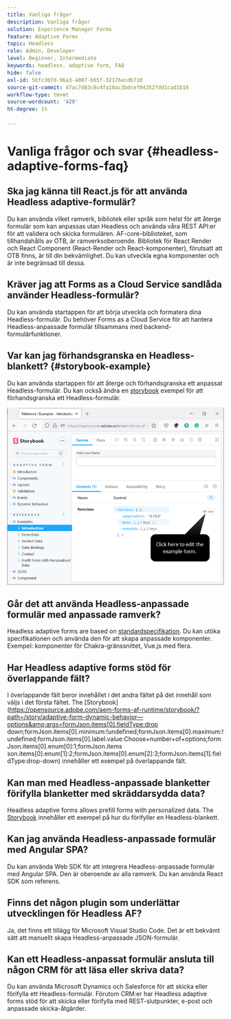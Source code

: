 ```yaml
---
title: Vanliga frågor
description: Vanliga frågor
solution: Experience Manager Forms
feature: Adaptive Forms
topic: Headless
role: Admin, Developer
level: Beginner, Intermediate
keywords: headless, adaptive form, FAQ
hide: false
exl-id: 5bfc307d-96a3-4007-b65f-32176ecdb710
source-git-commit: 47ac7d03c8c4fa18ac3bdcef04352fdd1cad1b16
workflow-type: tm+mt
source-wordcount: '429'
ht-degree: 1%

---
```


# Vanliga frågor och svar {#headless-adaptive-forms-faq}

## Ska jag känna till React.js för att använda Headless adaptive-formulär?

Du kan använda vilket ramverk, bibliotek eller språk som helst för att återge formulär som kan anpassas utan Headless och använda våra REST API:er för att validera och skicka formulären. AF-core-biblioteket, som tillhandahålls av OTB, är ramverksoberoende. Bibliotek för React Render och React Component (React-Render och React-komponenter), förutsatt att OTB finns, är till din bekvämlighet. Du kan utveckla egna komponenter och är inte begränsad till dessa.

<!-- 
## Did Adobe release a new AEM Archetype for Headless adaptive forms?

You can use Archetype 37 with flag `includeFormsheadless` or later flag to create an AEM project with Headless adaptive forms functionality. 

-->

## Kräver jag att Forms as a Cloud Service sandlåda använder Headless-formulär?

Du kan använda startappen för att börja utveckla och formatera dina Headless-formulär. Du behöver Forms as a Cloud Service för att hantera Headless-anpassade formulär tillsammans med backend-formulärfunktioner.

<!-- ## Do I need an archetype project to develop Headless adaptive forms?

You can use the starter app to start developing and styling your Headless adaptive forms. Later on, you can use the 
archetype project to deploy the finished Headless adaptive forms and corresponding custom code, created using starter app, to Forms as a Cloud Service environment. The Forms as a Cloud Service environment helps you test and productionize the forms. -->

## Var kan jag förhandsgranska en Headless-blankett? {#storybook-example}

Du kan använda startappen för att återge och förhandsgranska ett anpassat Headless-formulär. Du kan också ändra en [storybook](https://opensource.adobe.com/aem-forms-af-runtime/storybook/?path=/story/reference-examples--introduction) exempel för att förhandsgranska ett Headless-formulär.

![](/help/assets/storybook-example.png)

## Går det att använda Headless-anpassade formulär med anpassade ramverk?

Headless adaptive forms are based on [standardspecifikation](/help/assets/Headless-Adaptive-Form-Specification.pdf). Du kan utöka specifikationen och använda den för att skapa anpassade komponenter. Exempel: komponenter för Chakra-gränssnittet, Vue.js med flera.

## Har Headless adaptive forms stöd för överlappande fält?

I överlappande fält beror innehållet i det andra fältet på det innehåll som väljs i det första fältet. The [Storybook](https://opensource.adobe.com/aem-forms-af-runtime/storybook/?path=/story/adaptive-form-dynamic-behavior—options&amp;args=formJson.items[0].fieldType:drop down;formJson.items[0].minimum:!undefined;formJson.items[0].maximum:!undefined;formJson.items[0].label.value:Choose+number+of+options;formJson.items[0].enum[0]:1;formJson.items son.items[0].enum[1]:2;formJson.items[0].enum[2]:3;formJson.items[1].fieldType:drop-down) innehåller ett exempel på överlappande fält.

## Kan man med Headless-anpassade blanketter förifylla blanketter med skräddarsydda data?

Headless adaptive forms allows prefill forms with personalized data. The [Storybook](https://opensource.adobe.com/aem-forms-af-runtime/storybook/?path=/story/reference-examples--prefill-form-with-personalised-data) innehåller ett exempel på hur du förifyller en Headless-blankett.

<!-- >
## Can I use existing Adaptive Forms editor to create a Headless adaptive form?

At this moment, you use the Adaptive Form Editor to specify the JSON structure and set submit action for the forms. Support for drag-and-drop components, applying rules using editor, and more editor-related options would be available later in the beta phase. Keep a watch on release notes.  -->

## Kan jag använda Headless-anpassade formulär med Angular SPA?

Du kan använda Web SDK för att integrera Headless-anpassade formulär med Angular SPA. Den är oberoende av alla ramverk. Du kan använda React SDK som referens.

<!-- ## Should the `-r prerelease` switch be used every time to start the AEM SDK instance or only for the first time?

During the limited release program, use the `-r prerelease` switch every time you start the AEM SDK instance. 

## What is AEM Forms add-on (.far file) and how to install it?

Adobe Experience Manager Forms as a Cloud Service feature archive provides tools to create Headless adaptive forms on the local development environment. To install the feature archive, see [Setup development environment](setup-development-environment.md).

<!-- 
## Where do one get the license.properties file from?

You do not require a license.properties file to run AEM Cloud Service SDK. 

-->

## Finns det någon plugin som underlättar utvecklingen för Headless AF?

Ja, det finns ett tillägg för Microsoft Visual Studio Code. Det är ett bekvämt sätt att manuellt skapa Headless-anpassade JSON-formulär.

## Kan ett Headless-anpassat formulär ansluta till någon CRM för att läsa eller skriva data?

Du kan använda Microsoft Dynamics och Salesforce för att skicka eller förifylla ett Headless-formulär. Förutom CRM:er har Headless adaptive forms stöd för att skicka eller förifylla med REST-slutpunkter, e-post och anpassade skicka-åtgärder.
